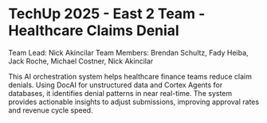 # TechUp 2025 - East 2 Team - Healthcare Claims Denial
Team Lead: Nick Akincilar
Team Members: Brendan Schultz, Fady Heiba, Jack Roche, Michael Costner, Nick Akincilar

This AI orchestration system helps healthcare finance teams reduce claim denials. Using DocAI for unstructured data and Cortex Agents for databases, it identifies denial patterns in near real-time. The system provides actionable insights to adjust submissions, improving approval rates and revenue cycle speed.
